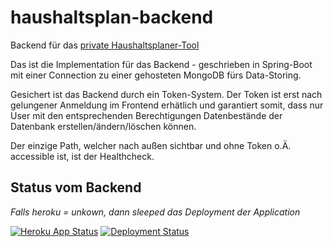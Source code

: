 

# haushaltsplan-backend
Backend für das [private Haushaltsplaner-Tool](https://github.com/janetschel/haushaltsplan)

Das ist die Implementation für das Backend - geschrieben in Spring-Boot mit einer Connection zu einer gehosteten MongoDB fürs Data-Storing.

Gesichert ist das Backend durch ein Token-System. Der Token ist erst nach gelungener Anmeldung im Frontend erhätlich und garantiert somit, dass nur User mit den entsprechenden Berechtigungen Datenbestände der Datenbank erstellen/ändern/löschen können.

Der einzige Path, welcher nach außen sichtbar und ohne Token o.Ä. accessible ist, ist der Healthcheck.

## Status vom Backend
*Falls heroku = unkown, dann sleeped das Deployment der Application* 

[![Heroku App Status](http://heroku-shields.herokuapp.com/haushaltsplan)](https://haushaltsplan-backend.herokuapp.com/healthcheck)
[![Deployment Status](https://img.shields.io/github/deployments/janetschel/haushaltsplan-backend/haushaltsplan-backend?label=state%20of%20deployment)](https://haushaltsplan-backend.herokuapp.com/healthcheck)

